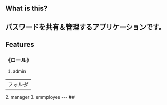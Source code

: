 ## What is this?
パスワードを共有＆管理するアプリケーションです。
---
## Features
### 《ロール》
1. admin
<table>
<tr>
  <td>フォルダ</td>
</tr>
</table>
2. manager
3. emmployee
---
##
